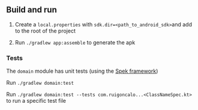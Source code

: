 ## Build and run

1. Create a `local.properties` with `sdk.dir=<path_to_android_sdk>`and add to the root of the project

2. Run `./gradlew app:assemble` to generate the apk

### Tests

The `domain` module has unit tests (using the [Spek framework](https://spekframework.org/))

Run `./gradlew domain:test`

Run `./gradlew domain:test --tests com.ruigoncalo...<ClassNameSpec.kt>` to run a specific test file
